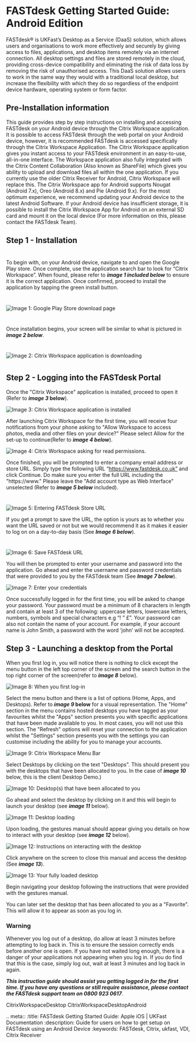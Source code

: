 # FASTdesk Getting Started Guide: Android Edition

FASTdesk® is UKFast’s Desktop as a Service (DaaS) solution, which allows users and organisations to work more effectively and securely by giving access to files, applications, and desktop items remotely via an internet connection. All desktop settings and files are stored remotely in the cloud, providing cross-device compatibility and eliminating the risk of data loss by removing the risk of unauthorised access. This DaaS solution allows users to work in the same way they would with a traditional local desktop, but increase the flexibility with which they do so regardless of the endpoint device hardware, operating system or form factor.

## Pre-Installation information

This guide provides step by step instructions on installing and accessing FASTdesk on your Android device through the Citrix Workspace application. It is possible to access FASTdesk through the web portal on your Android device, however, it is recommended FASTdesk is accessed specifically through the Citrix Workspace Application. The Citrix Workspace application gives you instant access to your FASTdesk environment in an easy-to-use, all-in-one interface. The Workspace application also fully integrated with the Citrix Content Collaboration (Also known as ShareFile) which gives you ability to upload and download files all within the one application. If you currently use the older Citrix Receiver for Android, Citrix Workspace will replace this. The Citrix Workspace app for Android supports Nougat (Android 7.x), Oreo (Android 8.x) and Pie (Android 9.x). For the most optimum experience, we recommend updating your Android device to the latest Android Software. If your Android device has insufficient storage, it is possible to install the Citrix Workspace App for Android on an external SD card and mount it on the local device (For more information on this, please contact the FASTdesk Team).
 
## Step 1 - Installation

#

To begin with, on your Android device, navigate to and open the Google Play store. Once complete, use the application search bar to look for “Citrix Workspace”. When found, please refer to **_image 1 included below_** to ensure it is the correct application. Once confirmed, proceed to install the application by tapping the green install button. 

#

![Image 1: Google Play Store download page](files/Downloads_page.png "Image 1: Google Play Store download page")

#

Once installation begins, your screen will be similar to what is pictured in **_image 2 below_**.

#

![Image 2: Citrix Workspace application is downloading](files/downloading.png "Image 2: Citrix Workspace application is downloading")

#

## Step 2 - Logging into the FASTdesk Portal
Once the "Citrix Workspace" application is installed, proceed to open it (Refer to **_image 3_ below**).

![Image 3: Citrix Workspace application is installed](files/appstore.png "Image 3: Citrix Workspace application is installed")

After launching Citrix Workspace for the first time, you will receive four notifications from your phone asking to "Allow Workspace to access photos, media and other files on your device?" Please select Allow for the set-up to continue(Refer to **_image 4 below_**). 

![Image 4: Citrix Workspace asking for read permissions.](files/permisions1.png "Image 4: Citrix Workspace asking for read permissions.")

Once finished, you will be prompted to enter a company email address or store URL. Simply type the following URL “https://www.fastdesk.co.uk” and click Continue. Do make sure you enter the full URL including the "https://www." Please leave the "Add account type as Web Interface" unselected (Refer to **_image 5 below_** included).

#

![Image 5: Entering FASTdesk Store URL](files/Enterservercreds.png "Image 5: Entering FASTdesk Store URL")

If you get a prompt to save the URL, the option is yours as to whether you want the URL saved or not but we would recommend it as it makes it easier to log on on a day-to-day basis (See **_Image 6 below_**).

#


![Image 6: Save FASTdesk URL](files/firstlogin.png "Image 6: Save FASTdesk URL")

You will then be prompted to enter your username and password into the application. Go ahead and enter the username and password credentials that were provided to you by the FASTdesk team (See **_Image 7 below_**). 


![Image 7: Enter your credentials](files/entercreds.png "Image 7: Enter your credentials")


Once successfully logged in for the first time, you will be asked to change your password. Your password must be a minimum of 8 characters in length and contain at least 3 of the following: uppercase letters, lowercase letters, numbers, symbols and special characters e.g “! ” £”. Your password can also not contain the name of your account. For example, if your account name is John Smith, a password with the word ‘john’ will not be accepted.

## Step 3 - Launching a desktop from the Portal
When you first log in, you will notice there is nothing to click except the menu button in the left top corner of the screen and the search button in the top right corner of the screen(refer to **_image 8_** below). 

![Image 8: When you first log-in](files/mainscreen.png "Image 8: When you first log-in")


Select the menu button and there is a list of options (Home, Apps, and Desktops). Refer to **_image 9_ below** for a visual representation. The "Home" section in the menu contains hosted desktops you have tagged as your favourites whilst the "Apps" section presents you with specific applications that have been made available to you. In most cases, you will not use this section. The "Refresh" options will reset your connection to the application whilst the "Settings" section presents you with the settings you can customise including the ability for you to manage your accounts. 

![Image 9: Citrix Workspace Menu Bar](files/Workspacemain.png "Image 9: Citrix Workspace Menu Bar")


Select Desktops by clicking on the text "Desktops". This should present you with the desktops that have been allocated to you. In the case of **_image 10_** below, this is the client Desktop Demo.)  


![Image 10: Desktop(s) that have been allocated to you](files/clientdesktop.png "Image 10: Desktop(s) that have been allocated to you")


Go ahead and select the desktop by clicking on it and this will begin to launch your desktop (see **_image 11_** below).


![Image 11: Desktop loading](files/Logginin2.png "Image 11: Desktop loading")


Upon loading, the gestures manual should appear giving you details on how to interact with your desktop (see **_image 12_** below).


![Image 12:  Instructions on interacting with the desktop](files/desktop_set_up.png "Image 12: Instructions on interacting with the desktop")


Click anywhere on the screen to close this manual and access the desktop (See **_image 13_**).


![Image 13:  Your fully loaded desktop](files/Desktopsloaded.png "Image 13: Your fully loaded desktop")


Begin navigating your desktop following the instructions that were provided with the gestures manual.

You can later set the desktop that has been allocated to you as a "Favorite". This will allow it to appear as soon as you log in.

### Warning 

Whenever you log out of a desktop, do allow at least 3 minutes before attempting to log back in. This is to ensure the session correctly ends before another one is open. If you have not waited long enough, there is a danger of your applications not appearing when you log in. If you do find that this is the case, simply log out, wait at least 3 minutes and log back in again.

**_This instruction guide should assist you getting logged in for the first time. If you have any questions or still require assistance, please contact the FASTdesk support team on 0800 923 0617_**.


CitrixWorkspaceDesktop CitrixWorkspaceDesktopAndroid


  .. meta::
     :title: FASTdesk Getting Started Guide: Apple iOS | UKFast Documentation
     :description: Guide for users on how to get setup on FASTdesk using an Android Device
     :keywords: FASTdesk, Citrix, ukfast, VDI, Citrix Receiver 

